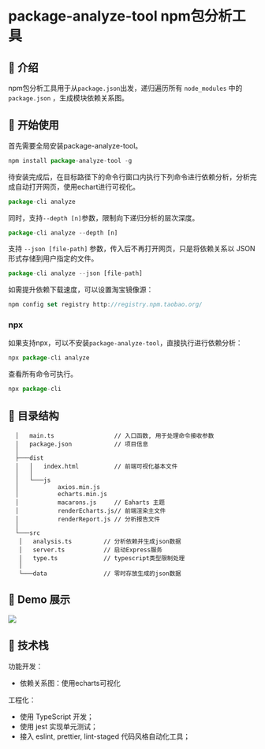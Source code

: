 # package-analyze-tool npm包分析工具

## 🌟 介绍

npm包分析工具用于从`package.json`出发，递归遍历所有 `node_modules` 中的`package.json` ，生成模块依赖关系图。

## 🎉 开始使用

首先需要全局安装package-analyze-tool。

```js
npm install package-analyze-tool -g
```

待安装完成后，在目标路径下的命令行窗口内执行下列命令进行依赖分析，分析完成自动打开网页，使用echart进行可视化。

```js
package-cli analyze
```

同时，支持`--depth [n]`参数，限制向下递归分析的层次深度。

```js
package-cli analyze --depth [n]
```

支持 `--json [file-path]` 参数，传入后不再打开网页，只是将依赖关系以 JSON 形式存储到用户指定的文件。

```js
package-cli analyze --json [file-path]
```

如需提升依赖下载速度，可以设置淘宝镜像源：

```js
npm config set registry http://registry.npm.taobao.org/
```

### npx

如果支持npx，可以不安装`package-analyze-tool`，直接执行进行依赖分析：  

```js
npx package-cli analyze
```

查看所有命令可执行。

```js
npx package-cli
```

## 📝 目录结构

```
  │   main.ts                 // 入口函数, 用于处理命令接收参数
  │   package.json            // 项目信息
  │
  ├───dist
  │   │   index.html          // 前端可视化基本文件
  │   │
  │   └───js
  │           axios.min.js
  │           echarts.min.js
  │           macarons.js     // Eaharts 主题
  │           renderEcharts.js// 前端渲染主文件
  │           renderReport.js // 分析报告文件
  │
  └───src
   │   analysis.ts         // 分析依赖并生成json数据
   │   server.ts           // 启动Express服务
   │   type.ts             // typescript类型限制处理
   │
   └───data                // 零时存放生成的json数据
```

## 🎨 Demo 展示

![](https://e1wijx.us.aircodecdn.com/demo-preview.1690731191281_zihoj7txb4a.png)

## 🦄 技术栈

功能开发：
  - 依赖关系图：使用echarts可视化

工程化：
  - 使用 TypeScript 开发；
  - 使用 jest 实现单元测试；
  - 接入 eslint, prettier, lint-staged 代码风格自动化工具；
